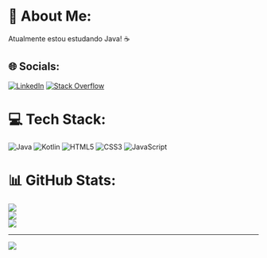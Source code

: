 # 💫 About Me:
Atualmente estou estudando Java! ☕


## 🌐 Socials:
[![LinkedIn](https://img.shields.io/badge/LinkedIn-%230077B5.svg?logo=linkedin&logoColor=white)](https://linkedin.com/in/joaopiovizan) [![Stack Overflow](https://img.shields.io/badge/-Stackoverflow-FE7A16?logo=stack-overflow&logoColor=white)](https://stackoverflow.com/users/23010189) 

# 💻 Tech Stack:
![Java](https://img.shields.io/badge/java-%23ED8B00.svg?style=for-the-badge&logo=openjdk&logoColor=white) ![Kotlin](https://img.shields.io/badge/kotlin-%237F52FF.svg?style=for-the-badge&logo=kotlin&logoColor=white) ![HTML5](https://img.shields.io/badge/html5-%23E34F26.svg?style=for-the-badge&logo=html5&logoColor=white) ![CSS3](https://img.shields.io/badge/css3-%231572B6.svg?style=for-the-badge&logo=css3&logoColor=white) ![JavaScript](https://img.shields.io/badge/javascript-%23323330.svg?style=for-the-badge&logo=javascript&logoColor=%23F7DF1E)
# 📊 GitHub Stats:
![](https://github-readme-stats.vercel.app/api?username=joaopiovizan&theme=dracula&hide_border=false&include_all_commits=false&count_private=false)<br/>
![](https://github-readme-streak-stats.herokuapp.com/?user=joaopiovizan&theme=dracula&hide_border=false)<br/>
![](https://github-readme-stats.vercel.app/api/top-langs/?username=joaopiovizan&theme=dracula&hide_border=false&include_all_commits=false&count_private=false&layout=compact)

---
[![](https://visitcount.itsvg.in/api?id=joaopiovizan&icon=5&color=0)](https://visitcount.itsvg.in)

<!-- Proudly created with GPRM ( https://gprm.itsvg.in ) -->
